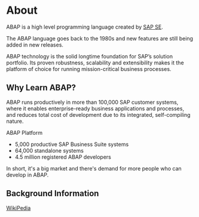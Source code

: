 # About

ABAP is a high level programming language created by [SAP SE](https://www.sap.com/).

The ABAP language goes back to the 1980s and new features are still being added in new releases.

ABAP technology is the solid longtime foundation for SAP’s solution portfolio. Its proven robustness, scalability and extensibility makes it the platform of choice for running mission-critical business processes.

## Why Learn ABAP?

ABAP runs productively in more than 100,000 SAP customer systems, where it enables enterprise-ready business applications and processes, and reduces total cost of development due to its integrated, self-compiling nature.

ABAP Platform

* 5,000 productive SAP Business Suite systems
* 64,000 standalone systems
* 4.5 million registered ABAP developers

In short, it's a big market and there's demand for more people who can develop in ABAP.

## Background Information

[WikiPedia](https://en.wikipedia.org/wiki/ABAP)


